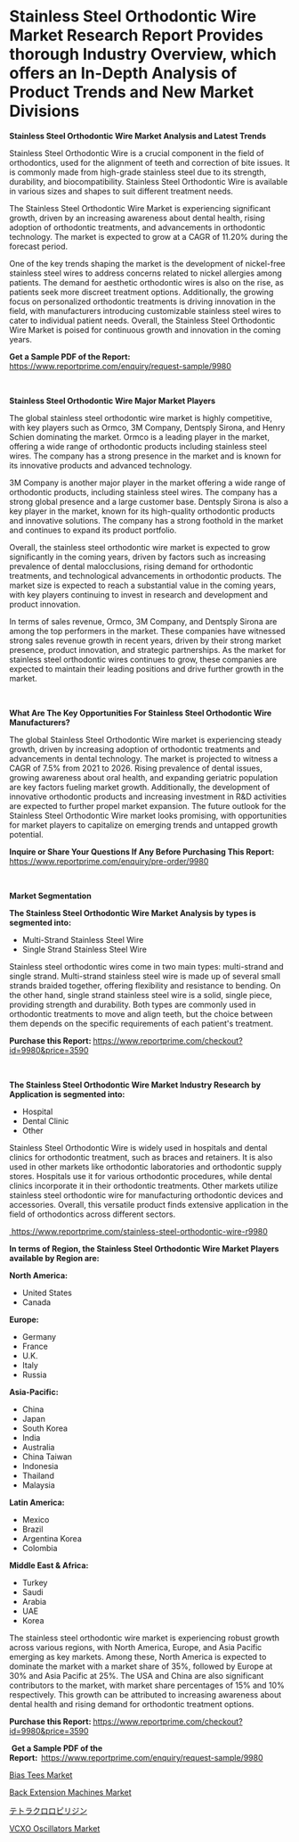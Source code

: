 <p><h1>Stainless Steel Orthodontic Wire Market Research Report Provides thorough Industry Overview, which offers an In-Depth Analysis of Product Trends and New Market Divisions</h1></p><p><strong>Stainless Steel Orthodontic Wire Market Analysis and Latest Trends</strong></p>
<p><p>Stainless Steel Orthodontic Wire is a crucial component in the field of orthodontics, used for the alignment of teeth and correction of bite issues. It is commonly made from high-grade stainless steel due to its strength, durability, and biocompatibility. Stainless Steel Orthodontic Wire is available in various sizes and shapes to suit different treatment needs.</p><p>The Stainless Steel Orthodontic Wire Market is experiencing significant growth, driven by an increasing awareness about dental health, rising adoption of orthodontic treatments, and advancements in orthodontic technology. The market is expected to grow at a CAGR of 11.20% during the forecast period.</p><p>One of the key trends shaping the market is the development of nickel-free stainless steel wires to address concerns related to nickel allergies among patients. The demand for aesthetic orthodontic wires is also on the rise, as patients seek more discreet treatment options. Additionally, the growing focus on personalized orthodontic treatments is driving innovation in the field, with manufacturers introducing customizable stainless steel wires to cater to individual patient needs. Overall, the Stainless Steel Orthodontic Wire Market is poised for continuous growth and innovation in the coming years.</p></p>
<p><strong>Get a Sample PDF of the Report:&nbsp;</strong> <a href="https://www.reportprime.com/enquiry/request-sample/9980">https://www.reportprime.com/enquiry/request-sample/9980</a></p>
<p>&nbsp;</p>
<p><strong>Stainless Steel Orthodontic Wire Major Market Players</strong></p>
<p><p>The global stainless steel orthodontic wire market is highly competitive, with key players such as Ormco, 3M Company, Dentsply Sirona, and Henry Schien dominating the market. Ormco is a leading player in the market, offering a wide range of orthodontic products including stainless steel wires. The company has a strong presence in the market and is known for its innovative products and advanced technology.</p><p>3M Company is another major player in the market offering a wide range of orthodontic products, including stainless steel wires. The company has a strong global presence and a large customer base. Dentsply Sirona is also a key player in the market, known for its high-quality orthodontic products and innovative solutions. The company has a strong foothold in the market and continues to expand its product portfolio.</p><p>Overall, the stainless steel orthodontic wire market is expected to grow significantly in the coming years, driven by factors such as increasing prevalence of dental malocclusions, rising demand for orthodontic treatments, and technological advancements in orthodontic products. The market size is expected to reach a substantial value in the coming years, with key players continuing to invest in research and development and product innovation.</p><p>In terms of sales revenue, Ormco, 3M Company, and Dentsply Sirona are among the top performers in the market. These companies have witnessed strong sales revenue growth in recent years, driven by their strong market presence, product innovation, and strategic partnerships. As the market for stainless steel orthodontic wires continues to grow, these companies are expected to maintain their leading positions and drive further growth in the market.</p></p>
<p>&nbsp;</p>
<p><strong>What Are The Key Opportunities For Stainless Steel Orthodontic Wire Manufacturers?</strong></p>
<p><p>The global Stainless Steel Orthodontic Wire market is experiencing steady growth, driven by increasing adoption of orthodontic treatments and advancements in dental technology. The market is projected to witness a CAGR of 7.5% from 2021 to 2026. Rising prevalence of dental issues, growing awareness about oral health, and expanding geriatric population are key factors fueling market growth. Additionally, the development of innovative orthodontic products and increasing investment in R&D activities are expected to further propel market expansion. The future outlook for the Stainless Steel Orthodontic Wire market looks promising, with opportunities for market players to capitalize on emerging trends and untapped growth potential.</p></p>
<p><strong>Inquire or Share Your Questions If Any Before Purchasing This Report:</strong> <a href="https://www.reportprime.com/enquiry/pre-order/9980">https://www.reportprime.com/enquiry/pre-order/9980</a></p>
<p>&nbsp;</p>
<p><strong>Market Segmentation</strong></p>
<p><strong>The Stainless Steel Orthodontic Wire Market Analysis by types is segmented into:</strong></p>
<p><ul><li>Multi-Strand Stainless Steel Wire</li><li>Single Strand Stainless Steel Wire</li></ul></p>
<p><p>Stainless steel orthodontic wires come in two main types: multi-strand and single strand. Multi-strand stainless steel wire is made up of several small strands braided together, offering flexibility and resistance to bending. On the other hand, single strand stainless steel wire is a solid, single piece, providing strength and durability. Both types are commonly used in orthodontic treatments to move and align teeth, but the choice between them depends on the specific requirements of each patient's treatment.</p></p>
<p><strong>Purchase this Report:&nbsp;</strong><a href="https://www.reportprime.com/checkout?id=9980&price=3590">https://www.reportprime.com/checkout?id=9980&price=3590</a></p>
<p>&nbsp;</p>
<p><strong>The Stainless Steel Orthodontic Wire Market Industry Research by Application is segmented into:</strong></p>
<p><ul><li>Hospital</li><li>Dental Clinic</li><li>Other</li></ul></p>
<p><p>Stainless Steel Orthodontic Wire is widely used in hospitals and dental clinics for orthodontic treatment, such as braces and retainers. It is also used in other markets like orthodontic laboratories and orthodontic supply stores. Hospitals use it for various orthodontic procedures, while dental clinics incorporate it in their orthodontic treatments. Other markets utilize stainless steel orthodontic wire for manufacturing orthodontic devices and accessories. Overall, this versatile product finds extensive application in the field of orthodontics across different sectors.</p></p>
<p><a href="https://www.reportprime.com/stainless-steel-orthodontic-wire-r9980">&nbsp;https://www.reportprime.com/stainless-steel-orthodontic-wire-r9980</a></p>
<p><strong>In terms of Region, the Stainless Steel Orthodontic Wire Market Players available by Region are:</strong></p>
<p>
    <p> <strong> North America: </strong>
        <ul>
            <li>United States</li>
            <li>Canada</li>
        </ul>
        </p> 
    <p> <strong> Europe: </strong>
        <ul>
            <li>Germany</li>
            <li>France</li>
            <li>U.K.</li>
            <li>Italy</li>
            <li>Russia</li>
        </ul>
        </p> 
    <p> <strong> Asia-Pacific: </strong>
        <ul>
            <li>China</li>
            <li>Japan</li>
            <li>South Korea</li>
            <li>India</li>
            <li>Australia</li>
            <li>China Taiwan</li>
            <li>Indonesia</li>
            <li>Thailand</li>
            <li>Malaysia</li>
        </ul>
        </p> 
    <p> <strong> Latin America: </strong>
        <ul>
            <li>Mexico</li>
            <li>Brazil</li>
            <li>Argentina Korea</li>
            <li>Colombia</li>
        </ul>
        </p> 
    <p> <strong> Middle East & Africa: </strong>
        <ul>
            <li>Turkey</li>
            <li>Saudi</li>
            <li>Arabia</li>
            <li>UAE</li>
            <li>Korea</li>
        </ul>
    </p>
    </p>
<p><p>The stainless steel orthodontic wire market is experiencing robust growth across various regions, with North America, Europe, and Asia Pacific emerging as key markets. Among these, North America is expected to dominate the market with a market share of 35%, followed by Europe at 30% and Asia Pacific at 25%. The USA and China are also significant contributors to the market, with market share percentages of 15% and 10% respectively. This growth can be attributed to increasing awareness about dental health and rising demand for orthodontic treatment options.</p></p>
<p><strong>Purchase this Report: </strong><a href="https://www.reportprime.com/checkout?id=9980&price=3590">https://www.reportprime.com/checkout?id=9980&price=3590</a></p>
<p>&nbsp;<strong>Get a Sample PDF of the Report:&nbsp;&nbsp;</strong><a href="https://www.reportprime.com/enquiry/request-sample/9980">https://www.reportprime.com/enquiry/request-sample/9980</a></p>
<p><strong></strong></p>
<p><p><a href="https://gentle-editor-9db.notion.site/Bias-Tees-Market-Exploring-Market-Share-Market-Trends-and-Future-Growth-b70355da8a234053bb7df1a5a91054f0">Bias Tees Market</a></p><p><a href="https://view.publitas.com/reportprime-1/back-extension-machines-market-the-key-to-successful-business-strategy-forecast-till-2031/">Back Extension Machines Market</a></p><p><a href="https://github.com/oqoeusbvpadwjs08/Market-Research-Report-List-1/blob/main/397793323902.md">テトラクロロピリジン</a></p><p><a href="https://spotless-saver-8fd.notion.site/VCXO-Oscillators-Market-Insight-Market-Trends-Growth-Forecasted-from-2024-TO-2031-54ac33fa233e4b7cb6df0157befd47fa">VCXO Oscillators Market</a></p></p>